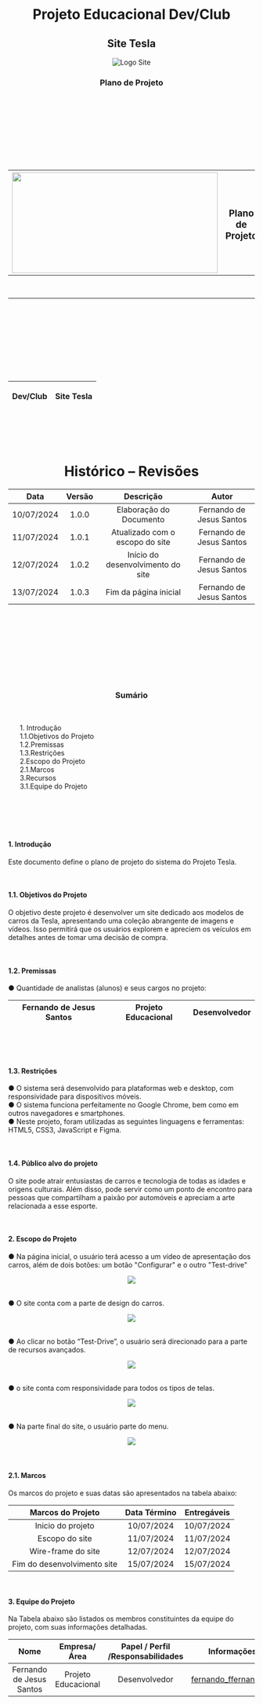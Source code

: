 <!--https://pjt-clone-tesla.netlify.app/--> 
<h1 align="center">Projeto Educacional Dev/Club</h1>

<h2 align="center">Site Tesla </h2>

<div align="center">

![Logo Site](https://github.com/FernandoJesuss/ProjetosDev-Tesla/blob/main/img/logo.png)

</div>

<h3 align="center"> Plano de Projeto</h3>                            
<br><br><br><br><br><br><br><br>

<div align="center" width: 130px>

| <img src="https://github.com/FernandoJesuss/ProjetosDev-Tesla/blob/main/img/devclub..png" width="420" height="205"/> | **<h3>Plano de Projeto</h3>**| DATI |
| --------- | ------ | ------  |
|   |   |  Versão 1.0.5 |

<div/>
  
<br><br><br><br><br><br><br><br>

<div align="center">
  
| <p> Dev/Club </p>    | <p> Site Tesla</p> |
| ---      | ---       |

</div>

<br><br><br>

<h1 align="center">  Histórico – Revisões</h1>



|     Data      |    Versão |      Descrição                    |   Autor                  |
|    :---:      |     :---: |        :---:                      |   :---:                  |
| 10/07/2024    |     1.0.0 | Elaboração do Documento           | Fernando de Jesus Santos |
| 11/07/2024    |     1.0.1 | Atualizado com o escopo do site   | Fernando de Jesus Santos | 
| 12/07/2024    |     1.0.2 | Início do desenvolvimento do site | Fernando de Jesus Santos |
| 13/07/2024    |     1.0.3 | Fim da página inicial             | Fernando de Jesus Santos |

<br><br><br><br><br><br><br><br>

<h3 align="center"> Sumário</h3>
<br>
<div align="left">
<ol>
 1. Introdução	
  <br>
1.1.Objetivos do Projeto
  <br>
1.2.Premissas	
   <br>
1.3.Restrições
   <br>
2.Escopo do Projeto
   <br>
2.1.Marcos	
   <br>
3.Recursos	
  <br>
3.1.Equipe do Projeto	
</ol>
</div>
<br><br><br><br>
<h4 align="left">1.	Introdução</h4>

<p align="left">Este documento define o plano de projeto do sistema do Projeto Tesla.</p>
<br>
<h4 align="left">1.1.	Objetivos do Projeto	</h4>
<p align="left">O objetivo deste projeto é desenvolver um site dedicado aos modelos de carros da Tesla, apresentando uma coleção abrangente de imagens e vídeos. Isso permitirá que os usuários explorem e apreciem os veículos em detalhes antes de tomar uma decisão de compra.</p>
<br>
<h4 align="left">1.2.	Premissas</h4>
<p align="left">●	Quantidade de analistas (alunos) e seus cargos no projeto:</p> 

<div align="left">
  
| Fernando de Jesus Santos| Projeto Educacional | Desenvolvedor|
| ---      | ---       |  ---

</div>

<br><br><br>
<h4 align="left">1.3.	Restrições</h4>
<p align="left">●	O sistema será desenvolvido para plataformas web e desktop, com responsividade para dispositivos móveis.<br>
●	O sistema funciona perfeitamente no Google Chrome, bem como em outros navegadores e smartphones.<br>
●	Neste projeto, foram utilizadas as seguintes linguagens e ferramentas: HTML5, CSS3, JavaScript e Figma.
</p> 
<br>

<h4 align="left">1.4.	Público alvo do projeto</h4>
<p align="left">O site pode atrair entusiastas de carros e tecnologia de todas as idades e origens culturais. Além disso, pode servir como um ponto de encontro para pessoas que compartilham a paixão por automóveis e apreciam a arte relacionada a esse esporte.</p> 
<br>
<h4 align="left">2.	Escopo do Projeto</h4>
<p align="left">● Na página inicial, o usuário terá acesso a um vídeo de apresentação dos carros, além de dois botões: um botão "Configurar" e o outro "Test-drive" </p>

<div align="center">  
  

<img src="https://github.com/FernandoJesuss/ProjetosDev-Tesla/blob/main/img/pc_tesla.png" width="" height=""/>



</div><br>

<p align="left">
●	O site conta com a parte de design do carros.</p> 
<div align="center">
  
<img src="https://github.com/FernandoJesuss/ProjetosDev-Tesla/blob/main/img/tela_design_tesla.png" width="" height=""/>
</div>

<br>
<p align="left">
●	Ao clicar no botão “Test-Drive”, o usuário será direcionado para a parte de recursos avançados.</p>

<div align="center">  
  
<img src="https://github.com/FernandoJesuss/ProjetosDev-Tesla/blob/main/img/tela_rca_tesla.png" width="" height=""/>

</div>
<br>
<p align="left">●	o site conta com responsividade para todos os tipos de telas.</p>
<div align="center">  
  
<img src="https://github.com/FernandoJesuss/ProjetosDev-Tesla/blob/main/img/smartphone_tesla.png" width="" height=""/>

</div>
<br>
<p align="left">
●	Na parte final do site, o usuário parte do menu.</p> 

<div align="center">  
  
<img src="https://github.com/FernandoJesuss/ProjetosDev-Tesla/blob/main/img/tela_footer_tesla.png" width="" height=""/>
  
</div>

</div>
<br><br>
<h4 align="left">2.1.	Marcos</h4>
<p align="left">Os marcos do projeto e suas datas são apresentados na tabela abaixo:</p>

|     Marcos do Projeto       | Data Término| Entregáveis                                 
|           :---:             |   :---:     |   :---:                    
| Inicio do projeto           | 10/07/2024  | 10/07/2024       
| Escopo do site              | 11/07/2024  | 11/07/2024 
| Wire-frame do site          | 12/07/2024  | 12/07/2024 
| Fim do desenvolvimento site | 15/07/2024  | 15/07/2024           

<br>
<h4 align="left">3.	Equipe do Projeto</h4>
<p align="left">Na Tabela abaixo são listados os membros constituintes da equipe do projeto, com suas informações detalhadas.</p>

|  Nome  |   Empresa/Área      | Papel / Perfil /Responsabilidades    | Informações de contato        |
| :---:  |      :---:          |             :---:                    |          :---:                |
| Fernando de Jesus Santos     | Projeto Educacional  | Desenvolvedor |fernando_ffernando@hotmail.com |
















  







